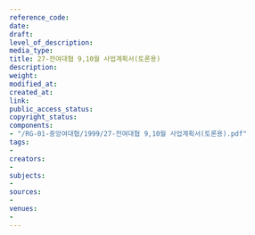 ```yaml
---
reference_code: 
date: 
draft: 
level_of_description: 
media_type: 
title: 27-전여대협 9,10월 사업계획서(토론용)
description: 
weight: 
modified_at: 
created_at: 
link: 
public_access_status: 
copyright_status: 
components:
- "/RG-01-중앙여대협/1999/27-전여대협 9,10월 사업계획서(토론용).pdf"
tags:
- 
creators:
- 
subjects:
- 
sources:
- 
venues:
- 
---
```

